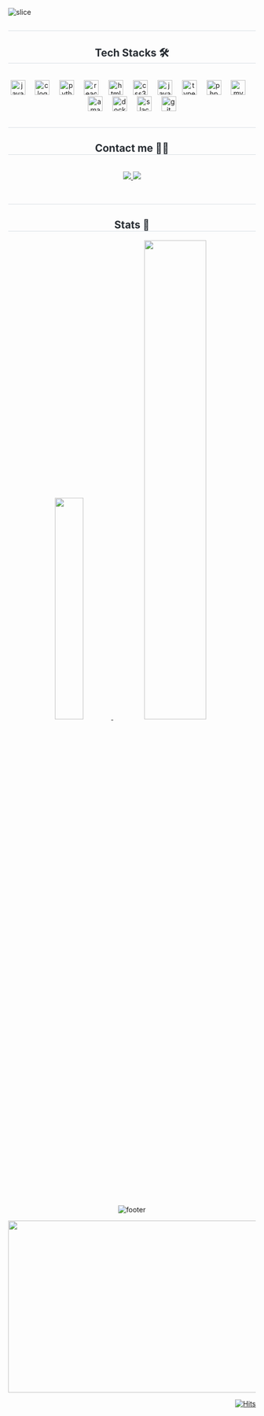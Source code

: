 ![slice](https://capsule-render.vercel.app/api?type=slice&color=7a8aff&height=200&text=subin%20Jo👋&fontAlign=70&fontColor=FFFFFF&rotate=13&fontAlignY=25&desc=subin1848's%20GitHub&descAlign=70&animation=fadeIn)

<div align= "center">   
</div>
    <div align= "center">
        <h2 style="border-bottom: 1px solid #d8dee4; color: #282d33;">  </h2>      
        <h2 style="border-bottom: 1px solid #d8dee4; color: #282d33;"> Tech Stacks 🛠️ </h2> <br> 
        <div align="center">
          <img src="https://cdn.jsdelivr.net/gh/devicons/devicon/icons/java/java-original.svg" height="30" alt="java logo"  />
          <img width="12" />
          <img src="https://cdn.jsdelivr.net/gh/devicons/devicon/icons/c/c-original.svg" height="30" alt="c logo"  />
          <img width="12" />
          <img src="https://cdn.jsdelivr.net/gh/devicons/devicon/icons/python/python-original.svg" height="30" alt="python logo"  />
          <img width="12" />
          <img src="https://cdn.jsdelivr.net/gh/devicons/devicon/icons/react/react-original.svg" height="30" alt="react logo"  />
          <img width="12" />
          <img src="https://cdn.jsdelivr.net/gh/devicons/devicon/icons/html5/html5-original.svg" height="30" alt="html5 logo"  />
          <img width="12" />
          <img src="https://cdn.jsdelivr.net/gh/devicons/devicon/icons/css3/css3-original.svg" height="30" alt="css3 logo"  />
          <img width="12" />
          <img src="https://cdn.jsdelivr.net/gh/devicons/devicon/icons/javascript/javascript-original.svg" height="30" alt="javascript logo"  />
          <img width="12" />
          <img src="https://cdn.jsdelivr.net/gh/devicons/devicon/icons/typescript/typescript-original.svg" height="30" alt="typescript logo"  />
          <img width="12" />
          <img src="https://cdn.jsdelivr.net/gh/devicons/devicon/icons/php/php-original.svg" height="30" alt="php logo"  />
          <img width="12" />
          <img src="https://cdn.jsdelivr.net/gh/devicons/devicon/icons/mysql/mysql-original.svg" height="30" alt="mysql logo"  />
          <img width="12" />
          <img src="https://cdn.jsdelivr.net/gh/devicons/devicon/icons/amazonwebservices/amazonwebservices-line-wordmark.svg" height="30" alt="amazonwebservices logo"  />
          <img width="12" />
          <img src="https://cdn.jsdelivr.net/gh/devicons/devicon/icons/docker/docker-original.svg" height="30" alt="docker logo"  />
          <img width="12" />
          <img src="https://cdn.jsdelivr.net/gh/devicons/devicon/icons/slack/slack-original.svg" height="30" alt="slack logo"  />
          <img width="12" />
          <img src="https://cdn.jsdelivr.net/gh/devicons/devicon/icons/git/git-original.svg" height="30" alt="git logo"  />
        </div>
    </div>
    <div align= "center">
        <h2 style="border-bottom: 1px solid #d8dee4; color: #282d33;">  </h2>     
        <h2 style="border-bottom: 1px solid #d8dee4; color: #282d33;"> Contact me 🧑‍💻 </h2> <br> 
        <div align= "center"> 
                <a href=https://www.instagram.com/subin_732> 
                        <img src="https://img.shields.io/badge/Instagram-E4405F?style=flat&logo=Instagram&logoColor=white&link=https://www.instagram.com/subin_732"> 
                </a>
                <a href=https://velog.io/@subin0273/posts> 
                        <img src="https://img.shields.io/badge/Velog-20C997?style=flat&logo=Velog&logoColor=white&link=https://velog.io/@subin0273/posts"> 
                </a>
        </div>  <br> 
        <div align= "center">  </div> 
    </div>
    <div align= "center"> 
        <h2 style="border-bottom: 1px solid #d8dee4; color: #282d33;">  </h2> 
        <h2 style="border-bottom: 1px solid #d8dee4; color: #282d33;"> Stats 🏅 </h2> 
    <div>
            <a href="https://github.com/subin1848/github-readme-stats">
                    <img src="https://github-readme-stats.vercel.app/api/top-langs/?username=subin1848&layout=donut&show_icons=true&theme=transparent&exclude_repo=Face-Transfer-Application" width=34% />
            </a>   
        <a href="https://github.com/subin1848/github-readme-stats">
                  <img src="https://github-readme-stats.vercel.app/api?username=subin1848&show_icons=true&theme=transparent&count_private=true" width=50% />
        </a>    
     </div>        

![footer](https://capsule-render.vercel.app/api?section=footer&type=slice&rotate=13&height=200&color=7a8aff&animation=fadeIn)

<a href="https://github.com/devxb/gitanimals">
  <img 
          src="https://render.gitanimals.org/farms/subin1848?" 
          width="600" 
          height="350"
  />
</a>

<br>
<p align="right">
  <a href="https://github.com/subin1848/hit-counter">
    <img src="https://hits.seeyoufarm.com/api/count/incr/badge.svg?url=https%3A%2F%2Fgithub.com%2Fsubin1848%2Fhit-counter&count_bg=%237a8aff&title_bg=%237a8aff&icon=github.svg&icon_color=%23FFFFFF&title=hits&edge_flat=false" alt="Hits">
  </a>
</p>
